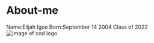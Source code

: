 # About-me
Name:Elijah Igoe 
Born:September 14 2004
Class of 2022
![image of cod logo](https://www.netclipart.com/pp/m/120-1204383_call-of-duty-logo-png-cod-mw-remastered.png)
